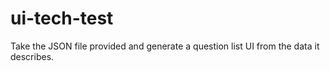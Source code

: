 # ui-tech-test

Take the JSON file provided and generate a question list UI from the data it describes.
